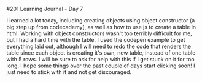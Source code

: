 #201 Learning Journal - Day  7

I learned a lot today, including creating objects using object 
constructor (a big step up from codecademy), as well as how to use js to 
create a table in html. Working with object constructors wasn't too 
terribly difficult for me, but I had a hard time with the table. I used 
the codepen example to get everything laid out, although I will need to 
redo the code that renders the table since each object is creating it's 
own, new table, instead of one table with 5 rows. I will be sure to ask 
for help with this if I get stuck on it for too long. I hope some things 
over the past couple of days start clicking soon! I just need to 
stick with it and not get discouraged.

